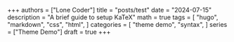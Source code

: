 +++
authors = ["Lone Coder"]
title = "posts/test"
date = "2024-07-15"
description = "A brief guide to setup KaTeX"
math = true
tags = [
    "hugo",
    "markdown",
    "css",
    "html",
]
categories = [
    "theme demo",
    "syntax",
]
series = ["Theme Demo"]
draft = true
+++